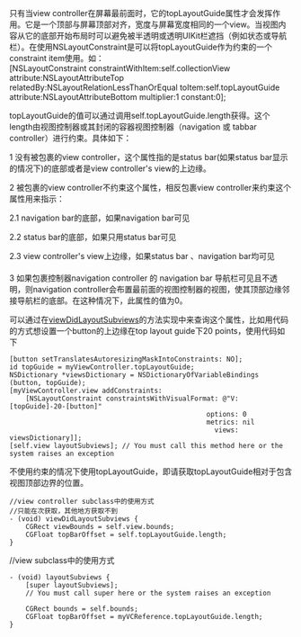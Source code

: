 只有当view controller在屏幕最前面时，它的topLayoutGuide属性才会发挥作用。它是一个顶部与屏幕顶部对齐，宽度与屏幕宽度相同的一个view。当视图内容从它的底部开始布局时可以避免被半透明或透明UIKit栏遮挡（例如状态或导航栏）。在使用NSLayoutConstraint是可以将topLayoutGuide作为约束的一个constraint item使用。如：  
\[NSLayoutConstraint constraintWithItem:self.collectionView attribute:NSLayoutAttributeTop relatedBy:NSLayoutRelationLessThanOrEqual toItem:self.topLayoutGuide attribute:NSLayoutAttributeBottom multiplier:1 constant:0\];

topLayoutGuide的值可以通过调用self.topLayoutGuide.length获得。这个length由视图控制器或其封闭的容器视图控制器（navigation 或 tabbar controller）进行约束。具体如下：

1 没有被包裹的view controller，这个属性指的是status bar\(如果status bar显示的情况下\)的底部或者是view controller's view的上边缘。

2 被包裹的view controller不约束这个属性，相反包裹view controller来约束这个属性用来指示：

2.1  navigation bar的底部，如果navigation bar可见

2.2 status bar的底部，如果只用status bar可见

2.3 view controller's view上边缘，如果status bar 、navigation bar均可见

3 如果包裹控制器navigation controller 的 navigation bar 导航栏可见且不透明，则navigation controller会布置最前面的视图控制器的视图，使其顶部边缘邻接导航栏的底部。在这种情况下，此属性的值为0。

可以通过在[viewDidLayoutSubviews](apple-reference-documentation://hcUiuFufhX)的方法实现中来查询这个属性，比如用代码的方式想设置一个button的上边缘在top layout guide下20 points，使用代码如下

```
[button setTranslatesAutoresizingMaskIntoConstraints: NO];
id topGuide = myViewController.topLayoutGuide;
NSDictionary *viewsDictionary = NSDictionaryOfVariableBindings (button, topGuide);
[myViewController.view addConstraints:
    [NSLayoutConstraint constraintsWithVisualFormat: @"V:[topGuide]-20-[button]"
                                                 options: 0
                                                 metrics: nil
                                                   views: viewsDictionary]];
[self.view layoutSubviews]; // You must call this method here or the system raises an exception
```



不使用约束的情况下使用topLayoutGuide，即请获取topLayoutGuide相对于包含视图顶部边界的位置。

```
//view controller subclass中的使用方式
//只能在次获取，其他地方获取不到
- (void) viewDidLayoutSubviews {
    CGRect viewBounds = self.view.bounds;
    CGFloat topBarOffset = self.topLayoutGuide.length;
}
```

//view subclass中的使用方式

```
- (void) layoutSubviews {
    [super layoutSubviews]; 
    // You must call super here or the system raises an exception

    CGRect bounds = self.bounds;
    CGFloat topBarOffset = myVCReference.topLayoutGuide.length;
}
```



